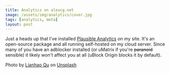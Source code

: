 ```yaml
---
title: Analytics on alexcg.net
image: /assets/img/analytics/cover.jpg
tags: [analytics, meta]
layout: post
---
```


Just a heads up that I've installed [Plausible Analytics](https://plausible.io/) on my site. It's an open-source package and all running self-hosted on my cloud server. Since many of you have an adblocker installed (or uMatrix if you're <strike>paranoid</strike> sensible) it likely won't affect you at all (uBlock Origin blocks it by default).

Photo by <a href="https://unsplash.com/@lianhao?utm_source=unsplash&utm_medium=referral&utm_content=creditCopyText">Lianhao Qu</a> on <a href="https://unsplash.com/s/photos/spy?utm_source=unsplash&utm_medium=referral&utm_content=creditCopyText">Unsplash</a>
  
